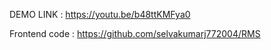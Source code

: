 DEMO LINK : https://youtu.be/b48ttKMFya0


Frontend code : https://github.com/selvakumarj772004/RMS
